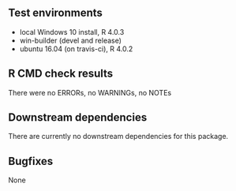 ## Test environments
* local Windows 10 install, R 4.0.3
* win-builder (devel and release)
* ubuntu 16.04 (on travis-ci), R 4.0.2


## R CMD check results
There were no ERRORs, no WARNINGs, no NOTEs


## Downstream dependencies
There are currently no downstream dependencies for this package.

## Bugfixes

None